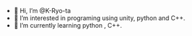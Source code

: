 - 👋 Hi, I’m @K-Ryo-ta
- 👀 I’m interested in programing using unity, python and C++.
- 🌱 I’m currently learning python , C++.

<!---
K-Ryo-ta/K-Ryo-ta is a ✨ special ✨ repository because its `README.md` (this file) appears on your GitHub profile.
You can click the Preview link to take a look at your changes.
--->
